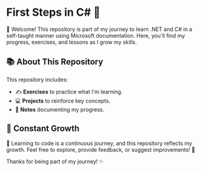 # First Steps in C# 🚀

👋 Welcome! This repository is part of my journey to learn .NET and C# in a self-taught manner using Microsoft documentation. Here, you'll find my progress, exercises, and lessons as I grow my skills.

## 📚 About This Repository

This repository includes:

- ✍️ **Exercises** to practice what I'm learning.
- 💻 **Projects** to reinforce key concepts.
- 📘 **Notes** documenting my progress.

## 🚧 Constant Growth

🌱 Learning to code is a continuous journey, and this repository reflects my growth. Feel free to explore, provide feedback, or suggest improvements! 🤝

Thanks for being part of my journey! ✨
